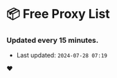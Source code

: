 # :package: Free Proxy List
### Updated every 15 minutes.

- Last updated: `2024-07-28 07:19`

:heart:

